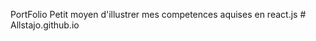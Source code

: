 PortFolio
Petit moyen d'illustrer mes competences aquises en react.js
#   A l l s t a j o . g i t h u b . i o 
 
 

